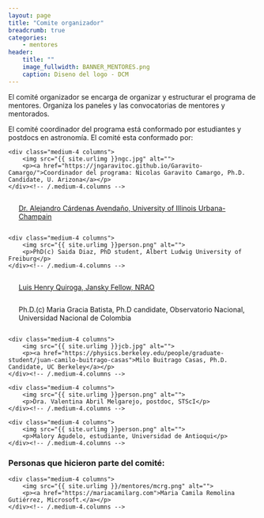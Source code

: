 ```yaml
---
layout: page
title: "Comite organizador"
breadcrumb: true
categories:
    - mentores
header:
    title: ""
    image_fullwidth: BANNER_MENTORES.png
    caption: Diseno del logo - DCM
---
```


El comité organizador se encarga de organizar y estructurar el programa de mentores. Organiza los
paneles y las convocatorias de mentores y mentorados.

El comité coordinador del programa está conformado por estudiantes y postdocs en
astronomía. El comité esta conformado por:




<div class="row t30">

    <div class="medium-4 columns">
        <img src="{{ site.urlimg }}ngc.jpg" alt="">
        <p><a href="https://jngaravitoc.github.io/Garavito-Camargo/">Coordinador del programa: Nicolas Garavito Camargo, Ph.D. Candidate, U. Arizona</a></p>
    </div><!-- /.medium-4.columns -->

  <div class="medium-4 columns">
        <img src="{{ site.urlimg }}person.png" alt="">
        <p><a href="https://alejandroc137.bitbucket.io">Dr. Alejandro Cárdenas Avendaño, University of Illinois Urbana-Champain</a></p>
    </div><!-- /.medium-4.columns -->

    <div class="medium-4 columns">
        <img src="{{ site.urlimg }}person.png" alt="">
        <p>PhD(c) Saida Diaz, PhD student, Albert Ludwig University of Freiburg</p>
    </div><!-- /.medium-4.columns -->
</div><!-- /.row -->

<div class="row t30">

<div class="medium-4 columns">
    <img src="{{ site.urlimg }}lhq.JPG" alt="">
    <p><a href="https://lhquirogan.wixsite.com/lhquirogan">Luis Henry Quiroga, Jansky Fellow, NRAO</a></p>
</div><!-- /.medium-4.columns -->

<div class="medium-4 columns">
    <img src="{{ site.urlimg }}person.png" alt="">
    <p>Ph.D.(c) Maria Gracia Batista, Ph.D candidate, Observatorio Nacional, Universidad Nacional de Colombia</p>
</div><!-- /.medium-4.columns -->


    <div class="medium-4 columns">
        <img src="{{ site.urlimg }}jcb.jpg" alt="">
        <p><a href="https://physics.berkeley.edu/people/graduate-student/juan-camilo-buitrago-casas">Milo Buitrago Casas, Ph.D. Candidate, UC Berkeley</a></p>
    </div><!-- /.medium-4.columns -->
</div><!-- /.row -->

<div class="row t30">

    <div class="medium-4 columns">
        <img src="{{ site.urlimg }}person.png" alt="">
        <p>Dra. Valentina Abril Melgarejo, postdoc, STScI</p>
    </div><!-- /.medium-4.columns -->

    <div class="medium-4 columns">
        <img src="{{ site.urlimg }}person.png" alt="">
        <p>Malory Agudelo, estudiante, Universidad de Antioqui</p>
    </div><!-- /.medium-4.columns -->
</div><!-- /.row -->

### Personas que hicieron parte del comité:

<div class="row t30">

    <div class="medium-4 columns">
        <img src="{{ site.urlimg }}/mentores/mcrg.png" alt="">
        <p><a href="https://mariacamilarg.com">Maria Camila Remolina Gutiérrez, Microsoft.</a></p>
    </div><!-- /.medium-4.columns -->


</div><!-- /.row -->
